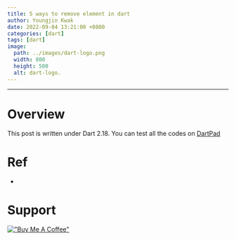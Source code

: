```yaml
---
title: 5 ways to remove element in dart
author: Youngjin Kwak
date: 2022-09-04 13:21:00 +0800
categories: [dart]
tags: [dart]
image:
  path: ../images/dart-logo.png
  width: 800
  height: 500
  alt: dart-logo.
---
```

---
# Overview
This post is written under Dart 2.18. You can test all the codes on [DartPad](https://dartpad.dev/?)

# Ref
-

# Support
[!["Buy Me A Coffee"](https://www.buymeacoffee.com/assets/img/custom_images/orange_img.png)](https://www.buymeacoffee.com/youngjinkwak)
